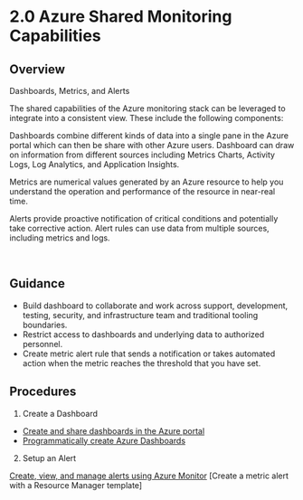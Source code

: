 # 2.0 Azure Shared Monitoring Capabilities 

## Overview 

Dashboards, Metrics, and Alerts 

The shared capabilities of the Azure monitoring stack can be leveraged to integrate into a consistent view. These include the following components:  

Dashboards combine different kinds of data into a single pane in the Azure portal which can then be share with other Azure users. Dashboard can draw on information from different sources including Metrics Charts, Activity Logs, Log Analytics, and Application Insights. 

Metrics are numerical values generated by an Azure resource to help you understand the operation and performance of the resource in near-real time.  

Alerts provide proactive notification of critical conditions and potentially take corrective action. Alert rules can use data from multiple sources, including metrics and logs.  

  

 

## Guidance 

 

- Build dashboard to collaborate and work across support, development, testing, security, and infrastructure team and traditional tooling boundaries. 
- Restrict access to dashboards and underlying data to authorized personnel. 
- Create metric alert rule that sends a notification or takes automated action when the metric reaches the threshold that you have set.  

 

 

## Procedures 

 

1. Create a Dashboard 

- [Create and share dashboards in the Azure portal](https://docs.microsoft.com/en-us/azure/azure-portal/azure-portal-dashboards) 
- [Programmatically create Azure Dashboards](https://docs.microsoft.com/en-us/azure/azure-portal/azure-portal-dashboards-create-programmatically)

 

2. Setup an Alert 

[Create, view, and manage alerts using Azure Monitor](https://docs.microsoft.com/en-us/azure/monitoring-and-diagnostics/monitor-alerts-unified-usage) 
[Create a metric alert with a Resource Manager template] 

 
